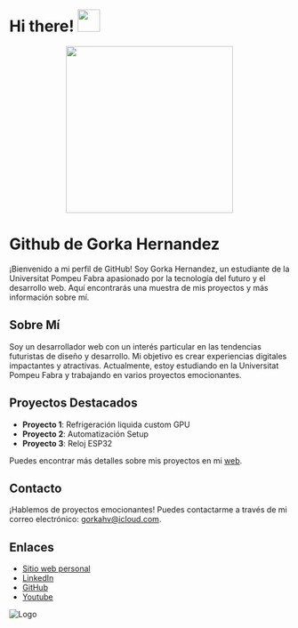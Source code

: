 <h1> Hi there! <img src = "https://raw.githubusercontent.com/MartinHeinz/MartinHeinz/master/wave.gif" width = 40px> </h1>
<p align='center'>
<img src="https://i.ibb.co/rF6DGjx/descarga.jpg" width="300px">
</p>

# Github de Gorka Hernandez

¡Bienvenido a mi perfil de GitHub! Soy Gorka Hernandez, un estudiante de la Universitat Pompeu Fabra apasionado por la tecnología del futuro y el desarrollo web. Aquí encontrarás una muestra de mis proyectos y más información sobre mí.

## Sobre Mí

Soy un desarrollador web con un interés particular en las tendencias futuristas de diseño y desarrollo. Mi objetivo es crear experiencias digitales impactantes y atractivas. Actualmente, estoy estudiando en la Universitat Pompeu Fabra y trabajando en varios proyectos emocionantes.

## Proyectos Destacados

- **Proyecto 1**: Refrigeración liquida custom GPU
- **Proyecto 2**: Automatización Setup
- **Proyecto 3**: Reloj ESP32

Puedes encontrar más detalles sobre mis proyectos en mi [web](https://gorkah.github.io).

## Contacto

¡Hablemos de proyectos emocionantes! Puedes contactarme a través de mi correo electrónico: [gorkahv@icloud.com](mailto:gorkahv@icloud.com).

## Enlaces

- [Sitio web personal](https://gorkah.github.io/)
- [LinkedIn](https://www.linkedin.com/in/gorka-hernandez-11204126a/)
- [GitHub](https://github.com/gorkah)
- [Youtube](https://youtube.com/@thepalms1)



![Logo](https://yt3.googleusercontent.com/abgXb5WC-EVS_NeErR6YP-hGdRzATEC6FYRNMoUneTjAzddDyDAK8dqmaR_M8FlADzauPCGNq7o=s176-c-k-c0x00ffffff-no-rj)


